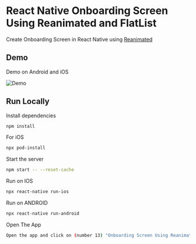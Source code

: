 # React Native Onboarding Screen Using Reanimated and FlatList

Create Onboarding Screen in React Native using [Reanimated](https://docs.swmansion.com/react-native-reanimated/docs)

## Demo

Demo on Android and iOS

![Demo](./Demo.gif)

## Run Locally

Install dependencies

```bash
npm install
```

For iOS

```bash
npx pod-install
```

Start the server

```bash
npm start -- --reset-cache
```

Run on IOS

```bash
npx react-native run-ios
```

Run on ANDROID

```bash
npx react-native run-android
```

Open The App

```bash
Open the app and click on (number 13) "Onboarding Screen Using Reanimated"
```
